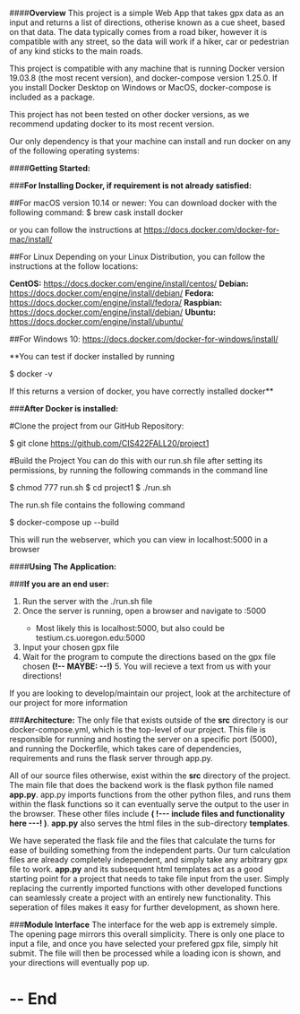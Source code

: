 ####**Overview**
This project is a simple Web App that takes gpx data as an input and returns a list of directions,
otherise known as a cue sheet, based on that data. The data typically comes from a road biker, however
it is compatible with any street, so the data will work if a hiker, car or pedestrian of any kind sticks
to the main roads.

This project is compatible with any machine that is running Docker version 19.03.8 (the most recent version), and docker-compose version 1.25.0.
If you install Docker Desktop on Windows or MacOS, docker-compose is included as a package.

This project has not been tested on other docker versions, as we recommend updating docker to its most recent version.

Our only dependency is that your machine can install and run docker on any of the following operating systems:



####**Getting Started:**

###**For Installing Docker, if requirement is not already satisfied:**

##For macOS version 10.14 or newer:
You can download docker with the following command:
$ brew cask install docker

or you can follow the instructions at https://docs.docker.com/docker-for-mac/install/

##For Linux
Depending on your Linux Distribution, you can follow the instructions at the follow locations:

**CentOS:** https://docs.docker.com/engine/install/centos/
**Debian:** https://docs.docker.com/engine/install/debian/
**Fedora:** https://docs.docker.com/engine/install/fedora/
**Raspbian:** https://docs.docker.com/engine/install/debian/
**Ubuntu:** https://docs.docker.com/engine/install/ubuntu/

##For Windows 10:
https://docs.docker.com/docker-for-windows/install/

**You can test if docker installed by running

$ docker -v

If this returns a version of docker, you have correctly installed docker** 

###**After Docker is installed:**

#Clone the project from our GitHub Repository:

$ git clone https://github.com/CIS422FALL20/project1

#Build the Project
You can do this with our run.sh file after setting its permissions, by running the following commands in the command line

$ chmod 777 run.sh
$ cd project1
$ ./run.sh

The run.sh file contains the following command

$ docker-compose up --build

This will run the webserver, which you can view in localhost:5000 in a browser


####**Using The Application:**

###**If you are an end user:**
1. Run the server with the ./run.sh file
2. Once the server is running, open a browser and navigate to <servername>:5000
	- Most likely this is localhost:5000, but also could be testium.cs.uoregon.edu:5000
3. Input your chosen gpx file
4. Wait for the program to compute the directions based on the gpx file chosen
**(!-- MAYBE: --!)** 5. You will recieve a text from us with your directions!

If you are looking to develop/maintain our project, look at the architecture of our project for more information

###**Architecture:**
The only file that exists outside of the **src** directory is our docker-compose.yml, which is the top-level of our
project. This file is responsible for running and hosting the server on a specific port (5000), and running the 
Dockerfile, which takes care of dependencies, requirements and runs the flask server through app.py.

All of our source files otherwise, exist within the **src** directory of the project. The main file that does the backend work
is the flask python file named **app.py**. app.py imports functions from the other python files, and runs them within the flask 
functions so it can eventually serve the output to the user in the browser. These other files include **( !--- include files 
and functionality here ---! )**. **app.py** also serves the html files in the sub-directory **templates**.

We have seperated the flask file and the files that calculate the turns for ease of building something from the independent parts.
Our turn calculation files are already completely independent, and simply take any arbitrary gpx file to work. **app.py** and its subsequent
html templates act as a good starting point for a project that needs to take file input from the user. Simply replacing the currently 
imported functions with other developed functions can seamlessly create a project with an entirely new functionality. This seperation 
of files makes it easy for further development, as shown here.

###**Module Interface**
The interface for the web app is extremely simple.
The opening page mirrors this overall simplicity. There is only one place to input a file, and once you have selected your prefered gpx
file, simply hit submit. The file will then be processed while a loading icon is shown, and your directions will eventually pop up.

   




















# -- End
